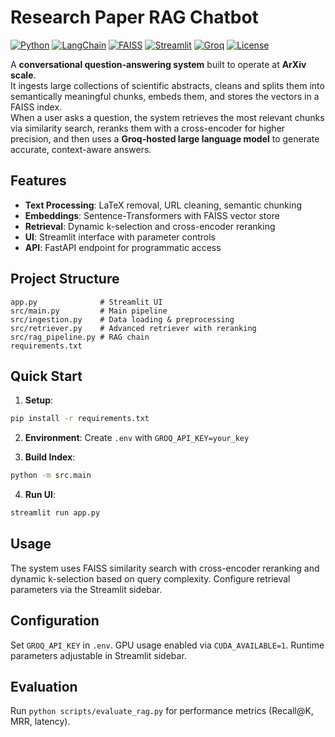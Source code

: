 # Research Paper RAG Chatbot

[![Python](https://img.shields.io/badge/Python-3.9+-blue.svg)](https://www.python.org/)
[![LangChain](https://img.shields.io/badge/LangChain-0.2+-green.svg)](https://langchain.com/)
[![FAISS](https://img.shields.io/badge/FAISS-Vector%20Store-orange.svg)](https://faiss.ai/)
[![Streamlit](https://img.shields.io/badge/Streamlit-UI-red.svg)](https://streamlit.io/)
[![Groq](https://img.shields.io/badge/Groq-LLM-purple.svg)](https://groq.com/)
[![License](https://img.shields.io/badge/License-MIT-yellow.svg)](LICENSE)

A **conversational question-answering system** built to operate at **ArXiv scale**.  
It ingests large collections of scientific abstracts, cleans and splits them into semantically meaningful chunks, embeds them, and stores the vectors in a FAISS index.  
When a user asks a question, the system retrieves the most relevant chunks via similarity search, reranks them with a cross-encoder for higher precision, and then uses a **Groq-hosted large language model** to generate accurate, context-aware answers.

## Features

- **Text Processing**: LaTeX removal, URL cleaning, semantic chunking
- **Embeddings**: Sentence-Transformers with FAISS vector store
- **Retrieval**: Dynamic k-selection and cross-encoder reranking
- **UI**: Streamlit interface with parameter controls
- **API**: FastAPI endpoint for programmatic access

## Project Structure

```
app.py              # Streamlit UI
src/main.py         # Main pipeline
src/ingestion.py    # Data loading & preprocessing
src/retriever.py    # Advanced retriever with reranking
src/rag_pipeline.py # RAG chain
requirements.txt
```

## Quick Start

1. **Setup**:
```bash
pip install -r requirements.txt
```

2. **Environment**: Create `.env` with `GROQ_API_KEY=your_key`

3. **Build Index**:
```bash
python -m src.main
```

4. **Run UI**:
```bash
streamlit run app.py
```

## Usage

The system uses FAISS similarity search with cross-encoder reranking and dynamic k-selection based on query complexity. Configure retrieval parameters via the Streamlit sidebar.

## Configuration

Set `GROQ_API_KEY` in `.env`. GPU usage enabled via `CUDA_AVAILABLE=1`. Runtime parameters adjustable in Streamlit sidebar.

## Evaluation

Run `python scripts/evaluate_rag.py` for performance metrics (Recall@K, MRR, latency).

